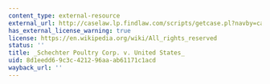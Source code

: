 ```yaml
---
content_type: external-resource
external_url: http://caselaw.lp.findlaw.com/scripts/getcase.pl?navby=case&court=us&vol=295&page=495
has_external_license_warning: true
license: https://en.wikipedia.org/wiki/All_rights_reserved
status: ''
title: _Schechter Poultry Corp. v. United States_
uid: 8d1eedd6-9c3c-4212-96aa-ab61171c1acd
wayback_url: ''
---
```

